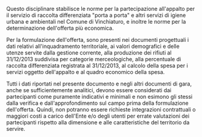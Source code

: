 Questo disciplinare stabilisce le norme per la partecipazione all'appalto per il servizio di raccolta differenziata "porta a porta" e altri servizi di igiene urbana e ambientali nel Comune di Vinchiaturo, e inoltre le norme per la determinazione dell'offerta più economica.

Per la formulazione dell'offerta, sono presenti nei documenti progettuali i dati relativi all'inquadramento territoriale, ai valori demografici e delle utenze servite dalla gestione corrente, alla produzione dei rifiuti al 31/12/2013 suddivisa per categorie merceologiche, alla percentuale di raccolta differenziata registrata al 31/12/2013, al calcolo della spesa per i servizi oggetto dell'appalto e al quadro economico della spesa.

Tutti i dati riportati nel presente documento e negli altri documenti di gara, anche se sufficientemente analitici, devono essere considerati dai partecipanti come puramente indicativi e minimali e non esimono gli stessi dalla verifica e dall'approfondimento sul campo prima della formulazione dell'offerta. Quindi, non potranno essere richieste integrazioni contrattuali o maggiori costi a carico dell'Ente e/o degli utenti per errate valutazioni dei partecipanti rispetto alla dimensione e alle caratteristiche del territorio da servire.